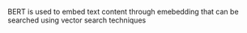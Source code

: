 BERT is used to embed text content through emebedding that can be searched using vector search techniques